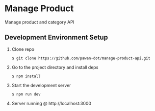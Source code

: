 # Manage Product

Manage product and category API

## Development Environment Setup

1.  Clone repo

        $ git clone https://github.com/pawan-dot/manage-product-api.git

2.  Go to the project directory and install deps

        $ npm install

3.  Start the development server

        $ npm run dev

4.  Server running @ http://localhost:3000
